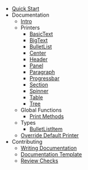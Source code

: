 - [Quick Start](quick-start.md)
- Documentation
  - [Intro](docs/intro.md)
  - Printers
    - [BasicText](docs/printer/basictext.md)
    - [BigText](docs/printer/bigtext.md)
    - [BulletList](docs/printer/bulletlist.md)
    - [Center](docs/printer/center.md)
    - [Header](docs/printer/header.md)
    - [Panel](docs/printer/panel.md)
    - [Paragraph](docs/printer/paragraph.md)
    - [Progressbar](docs/printer/progressbar.md)
    - [Section](docs/printer/section.md)
    - [Spinner](docs/printer/spinner.md)
    - [Table](docs/printer/table.md)
    - [Tree](docs/printer/tree.md)
  - Global Functions
    - [Print Methods](docs/functions/print.md)
  - Types
    - [BulletListItem](docs/types/bulletlistitem.md)
  - [Override Default Printer](docs/override-default-printer.md)
- Contributing
  - [Writing Documentation](contributing/writing-documentation.md)
  - [Documentation Template](contributing/writing-documentation-template.md)
  - [Review Checks](contributing/review-checks.md)